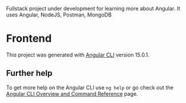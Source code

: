 Fullstack project under development for learning more about Angular.
It uses Angular, NodeJS, Postman, MongoDB

# Frontend

This project was generated with [Angular CLI](https://github.com/angular/angular-cli) version 15.0.1.

## Further help

To get more help on the Angular CLI use `ng help` or go check out the [Angular CLI Overview and Command Reference](https://angular.io/cli) page.
